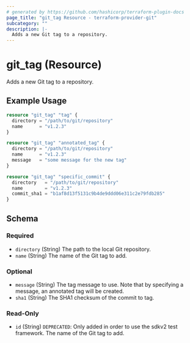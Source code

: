 ```yaml
---
# generated by https://github.com/hashicorp/terraform-plugin-docs
page_title: "git_tag Resource - terraform-provider-git"
subcategory: ""
description: |-
  Adds a new Git tag to a repository.
---
```


# git_tag (Resource)

Adds a new Git tag to a repository.

## Example Usage

```terraform
resource "git_tag" "tag" {
  directory = "/path/to/git/repository"
  name      = "v1.2.3"
}

resource "git_tag" "annotated_tag" {
  directory = "/path/to/git/repository"
  name      = "v1.2.3"
  message   = "some message for the new tag"
}

resource "git_tag" "specific_commit" {
  directory   = "/path/to/git/repository"
  name        = "v1.2.3"
  commit_sha1 = "b1af8d13f5131c9b4de9ddd06e311c2e79fdb285"
}
```

<!-- schema generated by tfplugindocs -->
## Schema

### Required

- `directory` (String) The path to the local Git repository.
- `name` (String) The name of the Git tag to add.

### Optional

- `message` (String) The tag message to use. Note that by specifying a message, an annotated tag will be created.
- `sha1` (String) The SHA1 checksum of the commit to tag.

### Read-Only

- `id` (String) `DEPRECATED`: Only added in order to use the sdkv2 test framework. The name of the Git tag to add.


